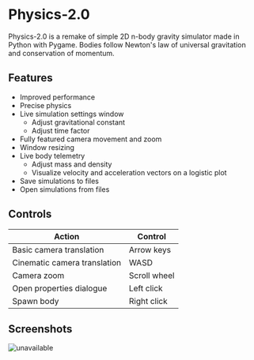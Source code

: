 # Physics-2.0

Physics-2.0 is a remake of simple 2D n-body gravity simulator made in Python with Pygame.  Bodies follow Newton's law of universal gravitation and conservation of momentum.

## Features
- Improved performance
- Precise physics
- Live simulation settings window
  - Adjust gravitational constant
  - Adjust time factor
- Fully featured camera movement and zoom
- Window resizing
- Live body telemetry
   - Adjust mass and density
   - Visualize velocity and acceleration vectors on a logistic plot
- Save simulations to files
- Open simulations from files


## Controls
Action | Control
---|---
Basic camera translation | Arrow keys
Cinematic camera translation | WASD
Camera zoom | Scroll wheel
Open properties dialogue | Left click
Spawn body | Right click


## Screenshots
![unavailable](https://github.com/rschwa6308/Physics-2.0/blob/master/Screenshots/screenshot_0.PNG "Screenshot 0")